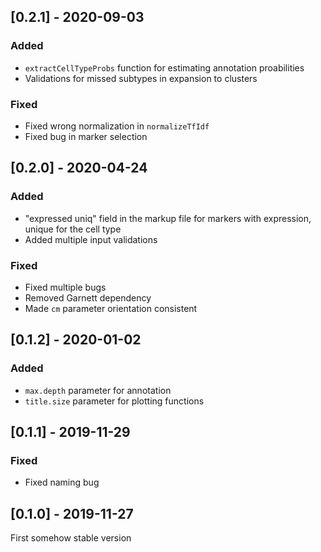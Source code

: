 ## [0.2.1] - 2020-09-03

### Added

- `extractCellTypeProbs` function for estimating annotation proabilities
- Validations for missed subtypes in expansion to clusters

### Fixed

- Fixed wrong normalization in `normalizeTfIdf`
- Fixed bug in marker selection

## [0.2.0] - 2020-04-24

### Added

- "expressed uniq" field in the markup file for markers with expression, unique for the cell type
- Added multiple input validations

### Fixed

- Fixed multiple bugs
- Removed Garnett dependency
- Made `cm` parameter orientation consistent

## [0.1.2] - 2020-01-02

### Added

- `max.depth` parameter for annotation
- `title.size` parameter for plotting functions

## [0.1.1] - 2019-11-29

### Fixed

- Fixed naming bug

## [0.1.0] - 2019-11-27

First somehow stable version
